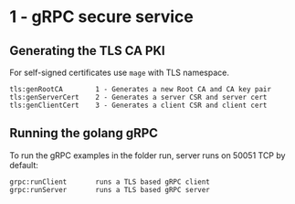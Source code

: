 # 1 - gRPC secure service 

## Generating the TLS CA PKI

For self-signed certificates use `mage` with TLS namespace.

```shell
tls:genRootCA        1 - Generates a new Root CA and CA key pair
tls:genServerCert    2 - Generates a server CSR and server cert
tls:genClientCert    3 - Generates a client CSR and client cert
```

## Running the golang gRPC

To run the gRPC examples in the folder run, server runs on 50051 TCP by default:

```shell
grpc:runClient       runs a TLS based gRPC client
grpc:runServer       runs a TLS based gRPC server
```